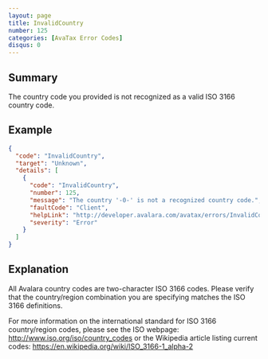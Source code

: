```yaml
---
layout: page
title: InvalidCountry
number: 125
categories: [AvaTax Error Codes]
disqus: 0
---
```


## Summary

The country code you provided is not recognized as a valid ISO 3166 country code.

## Example

```json
{
  "code": "InvalidCountry",
  "target": "Unknown",
  "details": [
    {
      "code": "InvalidCountry",
      "number": 125,
      "message": "The country '-0-' is not a recognized country code.",
      "faultCode": "Client",
      "helpLink": "http://developer.avalara.com/avatax/errors/InvalidCountry",
      "severity": "Error"
    }
  ]
}
```

## Explanation

All Avalara country codes are two-character ISO 3166 codes.  Please verify that the country/region combination you are specifying matches the ISO 3166 definitions.

For more information on the international standard for ISO 3166 country/region codes, please see the ISO webpage: <a href="http://www.iso.org/iso/country_codes">http://www.iso.org/iso/country_codes</a> or the Wikipedia article listing current codes: <a href="https://en.wikipedia.org/wiki/ISO_3166-1_alpha-2">https://en.wikipedia.org/wiki/ISO_3166-1_alpha-2</a>
